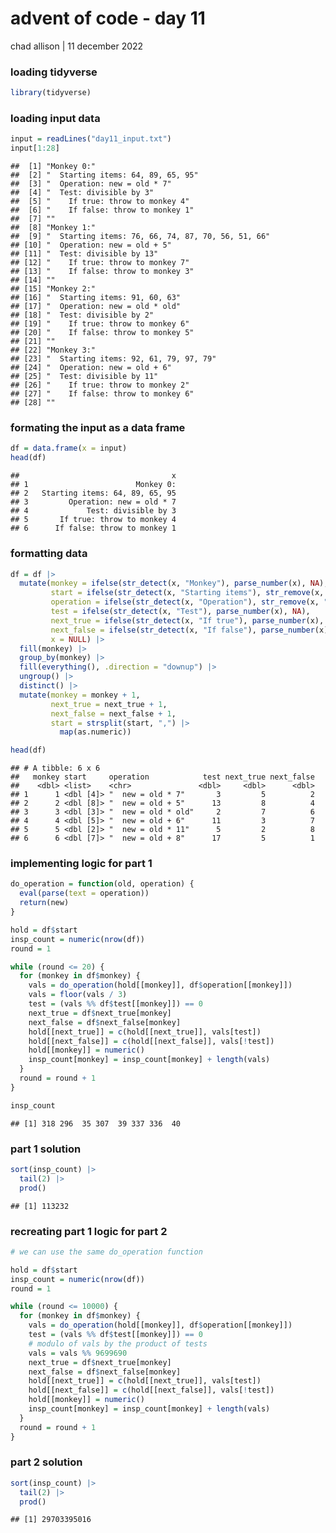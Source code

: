 advent of code - day 11
================
chad allison \| 11 december 2022

### loading tidyverse

``` r
library(tidyverse)
```

### loading input data

``` r
input = readLines("day11_input.txt")
input[1:28]
```

    ##  [1] "Monkey 0:"                                       
    ##  [2] "  Starting items: 64, 89, 65, 95"                
    ##  [3] "  Operation: new = old * 7"                      
    ##  [4] "  Test: divisible by 3"                          
    ##  [5] "    If true: throw to monkey 4"                  
    ##  [6] "    If false: throw to monkey 1"                 
    ##  [7] ""                                                
    ##  [8] "Monkey 1:"                                       
    ##  [9] "  Starting items: 76, 66, 74, 87, 70, 56, 51, 66"
    ## [10] "  Operation: new = old + 5"                      
    ## [11] "  Test: divisible by 13"                         
    ## [12] "    If true: throw to monkey 7"                  
    ## [13] "    If false: throw to monkey 3"                 
    ## [14] ""                                                
    ## [15] "Monkey 2:"                                       
    ## [16] "  Starting items: 91, 60, 63"                    
    ## [17] "  Operation: new = old * old"                    
    ## [18] "  Test: divisible by 2"                          
    ## [19] "    If true: throw to monkey 6"                  
    ## [20] "    If false: throw to monkey 5"                 
    ## [21] ""                                                
    ## [22] "Monkey 3:"                                       
    ## [23] "  Starting items: 92, 61, 79, 97, 79"            
    ## [24] "  Operation: new = old + 6"                      
    ## [25] "  Test: divisible by 11"                         
    ## [26] "    If true: throw to monkey 2"                  
    ## [27] "    If false: throw to monkey 6"                 
    ## [28] ""

### formating the input as a data frame

``` r
df = data.frame(x = input)
head(df)
```

    ##                                  x
    ## 1                        Monkey 0:
    ## 2   Starting items: 64, 89, 65, 95
    ## 3         Operation: new = old * 7
    ## 4             Test: divisible by 3
    ## 5       If true: throw to monkey 4
    ## 6      If false: throw to monkey 1

### formatting data

``` r
df = df |>
  mutate(monkey = ifelse(str_detect(x, "Monkey"), parse_number(x), NA),
         start = ifelse(str_detect(x, "Starting items"), str_remove(x, "Starting items:"), NA_real_),
         operation = ifelse(str_detect(x, "Operation"), str_remove(x, "Operation: "), NA),
         test = ifelse(str_detect(x, "Test"), parse_number(x), NA),
         next_true = ifelse(str_detect(x, "If true"), parse_number(x), NA),
         next_false = ifelse(str_detect(x, "If false"), parse_number(x), NA),
         x = NULL) |>
  fill(monkey) |>
  group_by(monkey) |>
  fill(everything(), .direction = "downup") |>
  ungroup() |>
  distinct() |>
  mutate(monkey = monkey + 1,
         next_true = next_true + 1,
         next_false = next_false + 1,
         start = strsplit(start, ",") |>
           map(as.numeric))

head(df)
```

    ## # A tibble: 6 x 6
    ##   monkey start     operation            test next_true next_false
    ##    <dbl> <list>    <chr>               <dbl>     <dbl>      <dbl>
    ## 1      1 <dbl [4]> "  new = old * 7"       3         5          2
    ## 2      2 <dbl [8]> "  new = old + 5"      13         8          4
    ## 3      3 <dbl [3]> "  new = old * old"     2         7          6
    ## 4      4 <dbl [5]> "  new = old + 6"      11         3          7
    ## 5      5 <dbl [2]> "  new = old * 11"      5         2          8
    ## 6      6 <dbl [7]> "  new = old + 8"      17         5          1

### implementing logic for part 1

``` r
do_operation = function(old, operation) {
  eval(parse(text = operation))
  return(new)
}

hold = df$start
insp_count = numeric(nrow(df))
round = 1

while (round <= 20) {
  for (monkey in df$monkey) {
    vals = do_operation(hold[[monkey]], df$operation[[monkey]])
    vals = floor(vals / 3)
    test = (vals %% df$test[[monkey]]) == 0
    next_true = df$next_true[monkey]
    next_false = df$next_false[monkey]
    hold[[next_true]] = c(hold[[next_true]], vals[test])
    hold[[next_false]] = c(hold[[next_false]], vals[!test])
    hold[[monkey]] = numeric()
    insp_count[monkey] = insp_count[monkey] + length(vals)
  }
  round = round + 1
}

insp_count
```

    ## [1] 318 296  35 307  39 337 336  40

### part 1 solution

``` r
sort(insp_count) |>
  tail(2) |>
  prod()
```

    ## [1] 113232

### recreating part 1 logic for part 2

``` r
# we can use the same do_operation function

hold = df$start
insp_count = numeric(nrow(df))
round = 1

while (round <= 10000) {
  for (monkey in df$monkey) {
    vals = do_operation(hold[[monkey]], df$operation[[monkey]])
    test = (vals %% df$test[[monkey]]) == 0
    # modulo of vals by the product of tests
    vals = vals %% 9699690
    next_true = df$next_true[monkey]
    next_false = df$next_false[monkey]
    hold[[next_true]] = c(hold[[next_true]], vals[test])
    hold[[next_false]] = c(hold[[next_false]], vals[!test])
    hold[[monkey]] = numeric()
    insp_count[monkey] = insp_count[monkey] + length(vals)
  }
  round = round + 1
}
```

### part 2 solution

``` r
sort(insp_count) |>
  tail(2) |>
  prod()
```

    ## [1] 29703395016
